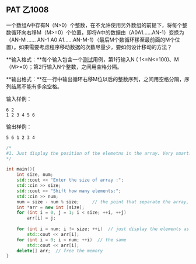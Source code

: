## PAT 乙1008

一个数组A中存有N（N>0）个整数，在不允许使用另外数组的前提下，将每个整数循环向右移M（M>=0）个位置，即将A中的数据由（A0A1……AN-1）变换为（AN-M …… AN-1 A0 A1……AN-M-1）（最后M个数循环移至最前面的M个位置）。如果需要考虑程序移动数据的次数尽量少，要如何设计移动的方法？

**输入格式：**每个输入包含一个[测试](http://lib.csdn.net/base/softwaretest)用例，第1行输入N ( 1<=N<=100)、M（M>=0）；第2行输入N个整数，之间用空格分隔。

**输出格式：**在一行中输出循环右移M位以后的整数序列，之间用空格分隔，序列结尾不能有多余空格。

输入样例：

```
6 2
1 2 3 4 5 6

```

输出样例：

```
5 6 1 2 3 4
```



```C++
/*
#1. Just display the position of the elemetns in the array. Very smart! 
*/

int main(){
    int size, num;  
	std::cout << "Enter the size of array :";
	std::cin >> size;
	std::cout << "Shift how many elements:";
	std::cin >> num;
  	num = size - num % size;     // the point that separate the array, like a startting point
	int *arr = new int [size];
	for (int i = 0, j = 1; i < size; ++i, ++j)  
		arr[i] = j;
	
	for (int i = num; i != size; ++i)  // just display the elements as their order
		std::cout << arr[i];
	for (int i = 0; i < num; ++i)  // the same
		std::cout << arr[i];
	delete[] arr;  // free the memory
}
```

